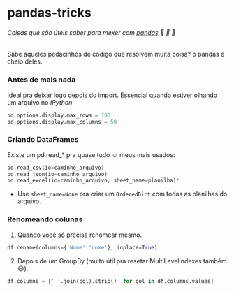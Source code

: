 # pandas-tricks
###### Coisas que são úteis saber para mexer com [pandas](https://pandas.pydata.org/pandas-docs/stable/search.html) :panda_face: :panda_face: :panda_face:
  Sabe aqueles pedacinhos de código que resolvem muita coisa?
  o pandas é cheio deles.
 
### Antes de mais nada
  Ideal pra deixar logo depois do import.
  Essencial quando estiver olhando um arquivo no *IPython*
  

```Python console:
pd.options.display.max_rows = 100
pd.options.display.max_columns = 50
```

### Criando DataFrames

Existe um pd.read_* pra quase tudo :relaxed:
meus mais usados:
```Python console:
pd.read_csv(io=caminho_arquivo)
pd.read_json(io=caminho_arquivo)
pd.read_excel(io=caminho_arquivo, sheet_name=planilha)*
```
* Use ```sheet_name=None``` pra criar um ```OrderedDict``` com todas as planilhas do arquivo.

### Renomeando colunas
1. Quando você só precisa renomear mesmo.
```Python console:
df.rename(columns={'Nome':'nome'}, inplace=True)
```

2. Depois de um GroupBy (muito útil pra resetar MultiLevelIndexes também :smiley:).
```Python console:
df.columns = [' '.join(col).strip()  for col in df.columns.values]
```
